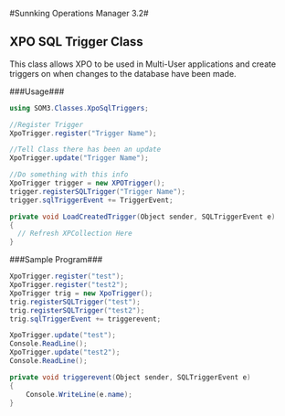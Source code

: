 #Sunnking Operations Manager 3.2#
## XPO SQL Trigger Class

This class allows XPO to be used in Multi-User applications and create triggers on when changes to the database have been made.

###Usage###

```c#
using SOM3.Classes.XpoSqlTriggers;

//Register Trigger
XpoTrigger.register("Trigger Name");

//Tell Class there has been an update
XpoTrigger.update("Trigger Name");

//Do something with this info
XpoTrigger trigger = new XPOTrigger();
trigger.registerSQLTrigger("Trigger Name");
trigger.sqlTriggerEvent += TriggerEvent;

private void LoadCreatedTrigger(Object sender, SQLTriggerEvent e)
{
  // Refresh XPCollection Here
}
```

###Sample Program###

```c#
XpoTrigger.register("test");
XpoTrigger.register("test2");
XpoTrigger trig = new XpoTrigger();
trig.registerSQLTrigger("test");
trig.registerSQLTrigger("test2");
trig.sqlTriggerEvent += triggerevent;

XpoTrigger.update("test");
Console.ReadLine();
XpoTrigger.update("test2");
Console.ReadLine();

private void triggerevent(Object sender, SQLTriggerEvent e)
{
	Console.WriteLine(e.name);
}
```
